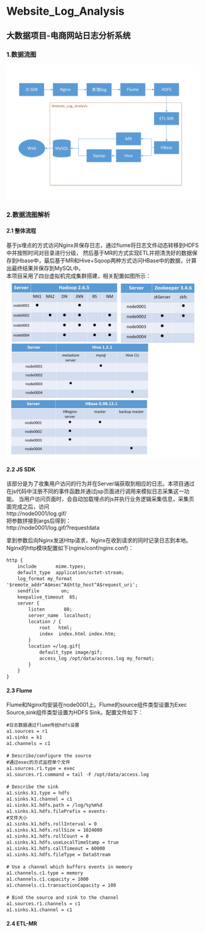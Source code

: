 # Website_Log_Analysis
## 大数据项目-电商网站日志分析系统
### 1.数据流图
![项目数据流图](https://github.com/liuwencong666/Website_Log_Analysis/blob/master/pics/项目数据流图.jpg) 
### 2.数据流图解析
#### 2.1 整体流程<br>
基于js埋点的方式访问Nginx并保存日志，通过flume将日志文件动态转移到HDFS中并按照时间对目录进行分级，
然后基于MR的方式实现ETL并把清洗好的数据保存到Hbase中，最后基于MR和Hive+Sqoop两种方式访问HBase中的数据，计算出最终结果并保存到MySQL中。<br>
本项目采用了四台虚拟机完成集群搭建，相关配置如图所示：<br>
![配置图](https://github.com/liuwencong666/Website_Log_Analysis/blob/master/pics/配置图.jpg) 

#### 2.2 JS SDK
该部分是为了收集用户访问的行为并在Server端获取到相应的日志。本项目通过在js代码中注册不同的事件函数并通过jsp页面进行调用来模拟日志采集这一功能。
当用户访问页面时，会自动加载埋点的js并执行业务逻辑采集信息，采集页面完成之后，访问<br>
    http://node0001/log.gif/<br>
把参数拼接到args后得到：<br>
    http://node0001/log.gif/?requestdata<br>

拿到参数后向Nginx发送Http请求，Nginx在收到请求的同时记录日志到本地。<br>
Nginx的http模块配置如下(nginx/conf/nginx.conf)：
```
http {
    include       mime.types;
    default_type  application/octet-stream;
    log_format my_format '$remote_addr^A$msec^A$http_host^A$request_uri';
    sendfile        on;
    keepalive_timeout  65;
    server {
        listen       80;
        server_name  localhost;
        location / {
            root   html;
            index  index.html index.htm;
        }
        location =/log.gif{
            default_type image/gif;
            access_log /opt/data/access.log my_format;
        }
	}
}
```
#### 2.3 Flume
Flume和Nginx均安装在node0001上。Flume的source组件类型设置为Exec Source,sink组件类型设置为HDFS Sink。配置文件如下：
```
#日志数据通过flume传给hdfs设置
a1.sources = r1
a1.sinks = k1
a1.channels = c1

# Describe/configure the source
#通过exec的方式监控单个文件
a1.sources.r1.type = exec
a1.sources.r1.command = tail -F /opt/data/access.log

# Describe the sink
a1.sinks.k1.type = hdfs
a1.sinks.k1.channel = c1
a1.sinks.k1.hdfs.path = /log/%y%m%d
a1.sinks.k1.hdfs.filePrefix = events-
#文件大小
a1.sinks.k1.hdfs.rollInterval = 0
a1.sinks.k1.hdfs.rollSize = 1024000
a1.sinks.k1.hdfs.rollCount = 0
a1.sinks.k1.hdfs.useLocalTimeStamp = true
a1.sinks.k1.hdfs.callTimeout = 60000
a1.sinks.k1.hdfs.fileType = DataStream

# Use a channel which buffers events in memory
a1.channels.c1.type = memory
a1.channels.c1.capacity = 1000
a1.channels.c1.transactionCapacity = 100

# Bind the source and sink to the channel
a1.sources.r1.channels = c1
a1.sinks.k1.channel = c1
```
#### 2.4 ETL-MR



